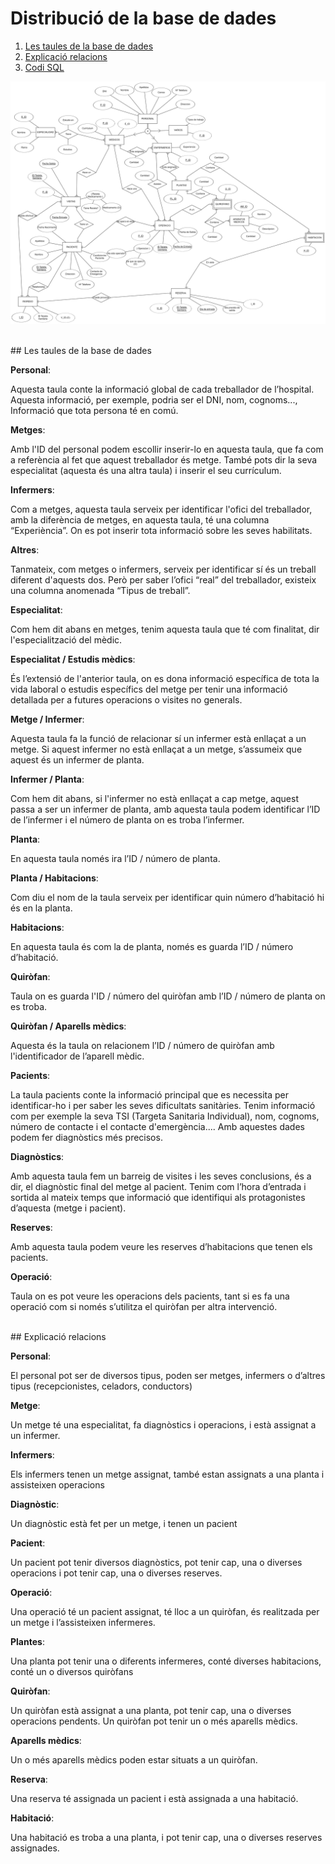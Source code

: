 # Distribució de la base de dades
1. [Les taules de la base de dades](#Les-taules-de-la-base-de-dades)
2. [Explicació relacions](#Explicació-relacions)
3. [Codi SQL](#no-hay-aun)


![Esquema-ER](model_er.png)

<br>
## Les taules de la base de dades

**Personal**:

Aquesta taula conte la informació global de cada treballador de l’hospital. Aquesta informació, per exemple, podria ser el DNI, nom, cognoms..., Informació que tota persona té en comú.

**Metges**:

Amb l'ID del personal podem escollir inserir-lo en aquesta taula, que fa com a referència al fet que aquest treballador és metge. També pots dir la seva especialitat (aquesta és una altra taula) i inserir el seu currículum.

**Infermers**:

Com a metges, aquesta taula serveix per identificar l'ofici del treballador, amb la diferència de metges, en aquesta taula, té una columna “Experiència”. On es pot inserir tota informació sobre les seves habilitats.

**Altres**:

Tanmateix, com metges o infermers, serveix per identificar sí és un treball diferent d'aquests dos. Però per saber l’ofici “real” del treballador, existeix una columna anomenada “Tipus de treball”. 

**Especialitat**:

Com hem dit abans en metges, tenim aquesta taula que té com finalitat, dir l'especialització del mèdic.

**Especialitat / Estudis mèdics**:

És l’extensió de l'anterior taula, on es dona informació específica de tota la vida laboral o estudis específics del metge per tenir una informació detallada per a futures operacions o visites no generals.

**Metge / Infermer**:

Aquesta taula fa la funció de relacionar sí un infermer està enllaçat a un metge. Si aquest infermer no està enllaçat a un metge, s’assumeix que aquest és un infermer de planta.

**Infermer / Planta**:

Com hem dit abans, si l'infermer no està enllaçat a cap metge, aquest passa a ser un infermer de planta, amb aquesta taula podem identificar l’ID de l’infermer i el número de planta on es troba l’infermer.

**Planta**:

En aquesta taula només ira l’ID / número de planta.

**Planta / Habitacions**:

Com diu el nom de la taula serveix per identificar quin número d’habitació hi és en la planta.

**Habitacions**:

En aquesta taula és com la de planta, només es guarda l’ID / número d’habitació.

**Quiròfan**:

Taula on es guarda l'ID / número del quiròfan amb l’ID / número de planta on es troba.

**Quiròfan / Aparells mèdics**:

Aquesta és la taula on relacionem l’ID / número de quiròfan amb l'identificador de l’aparell mèdic.

**Pacients**:

La taula pacients conte la informació principal que es necessita per identificar-ho i per saber les seves dificultats sanitàries. Tenim informació com per exemple la seva TSI  (Targeta Sanitaria Individual), nom, cognoms, número de contacte i el contacte d'emergència.... Amb aquestes dades podem fer diagnòstics més precisos.

**Diagnòstics**:

Amb aquesta taula fem un barreig de visites i les seves conclusions, és a dir, el diagnòstic final del metge al pacient. Tenim com l’hora d’entrada i sortida al mateix temps que informació que identifiqui als protagonistes d’aquesta (metge i pacient).

**Reserves**:

Amb aquesta taula podem veure les reserves d’habitacions que tenen els pacients.

**Operació**:

Taula on es pot veure les operacions dels pacients, tant si es fa una operació com si només s’utilitza el quiròfan per altra intervenció. 

<br>
## Explicació relacions

**Personal**:

El personal pot ser de diversos tipus, poden ser metges, infermers o d’altres tipus (recepcionistes, celadors, conductors)

**Metge**:

Un metge té una especialitat, fa diagnòstics i operacions, i està assignat a un infermer.

**Infermers**:

Els infermers tenen un metge assignat, també estan assignats a una planta i assisteixen operacions

**Diagnòstic**:

Un diagnòstic està fet per un metge, i tenen un pacient

**Pacient**:

Un pacient pot tenir diversos diagnòstics, pot tenir cap, una o diverses operacions i pot tenir cap, una o diverses reserves.

**Operació**:

Una operació té un pacient assignat, té lloc a un quiròfan, és realitzada per un metge i l’assisteixen infermeres.

**Plantes**:

Una planta pot tenir una o diferents infermeres, conté diverses habitacions, conté un o diversos quiròfans

**Quiròfan**:

Un quiròfan està assignat a una planta, pot tenir cap, una o diverses operacions pendents. Un quiròfan pot tenir un o més aparells mèdics.

**Aparells mèdics**:

Un o més aparells mèdics poden estar situats a un quiròfan.

**Reserva**:

Una reserva té assignada un pacient i està assignada a una habitació.

**Habitació**:

Una habitació es troba a una planta, i pot tenir cap, una o diverses reserves assignades.

